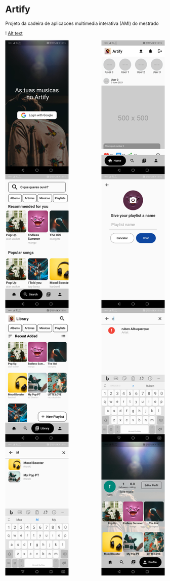 # Artify
Projeto da cadeira de aplicacoes multimedia interativa (AMI) do mestrado


! [Alt text](https://github.com/rubenAlbuquerque/Artify/blob/main/images/1.jpg)




<!-- Grid de imagens em 3 colunas -->
<div style="display: flex; flex-wrap: wrap; justify-content: space-between;">
    <img src="https://github.com/rubenAlbuquerque/Artify/blob/main/images/1.jpg" alt="Imagem 1" width="200" >
    <img src="https://github.com/rubenAlbuquerque/Artify/blob/main/images/2.jpg" alt="Imagem 2" width="200">
    <img src="https://github.com/rubenAlbuquerque/Artify/blob/main/images/3.jpg" alt="Imagem 3" width="200" >
    <img src="https://github.com/rubenAlbuquerque/Artify/blob/main/images/4.jpg" alt="Imagem 4" width="200" >
    <img src="https://github.com/rubenAlbuquerque/Artify/blob/main/images/5.jpg" alt="Imagem 5" width="200">
    <img src="https://github.com/rubenAlbuquerque/Artify/blob/main/images/6.jpg" alt="Imagem 6" width="200" >
    <img src="https://github.com/rubenAlbuquerque/Artify/blob/main/images/7.jpg" alt="Imagem 7" width="200">
    <img src="https://github.com/rubenAlbuquerque/Artify/blob/main/images/10.jpg" alt="Imagem 10" width="200" >
  
</div>
